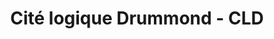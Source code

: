 ---
title: "Cité logique Drummond - CLD"
url: /drummondville/cite-logique-drummond-cld/
shop: Elektronik
---